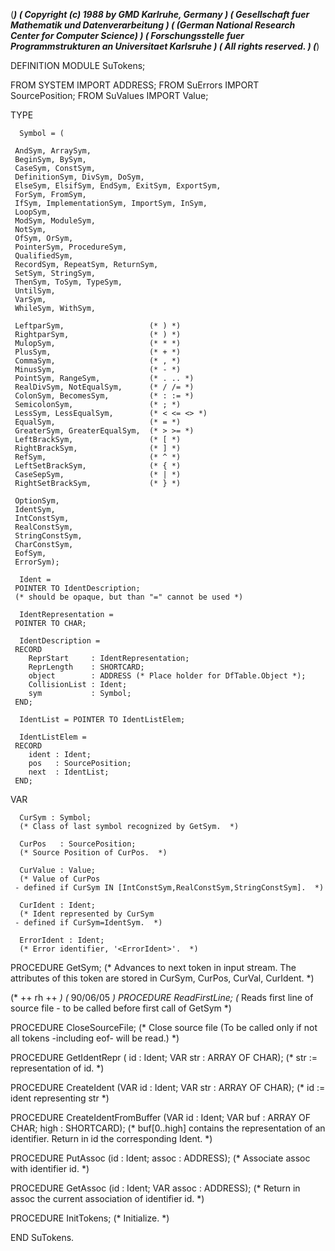 (******************************************************************************)
(* Copyright (c) 1988 by GMD Karlruhe, Germany				      *)
(* Gesellschaft fuer Mathematik und Datenverarbeitung			      *)
(* (German National Research Center for Computer Science)		      *)
(* Forschungsstelle fuer Programmstrukturen an Universitaet Karlsruhe	      *)
(* All rights reserved.							      *)
(******************************************************************************)

DEFINITION MODULE SuTokens;

   FROM SYSTEM IMPORT
      ADDRESS;
   FROM SuErrors IMPORT
      SourcePosition;
   FROM SuValues IMPORT
      Value;


   TYPE

      Symbol = (

	 AndSym, ArraySym,
	 BeginSym, BySym,
	 CaseSym, ConstSym,
	 DefinitionSym, DivSym, DoSym,
	 ElseSym, ElsifSym, EndSym, ExitSym, ExportSym,
	 ForSym, FromSym,
	 IfSym, ImplementationSym, ImportSym, InSym,
	 LoopSym,
	 ModSym, ModuleSym,
	 NotSym,
	 OfSym, OrSym,
	 PointerSym, ProcedureSym,
	 QualifiedSym,
	 RecordSym, RepeatSym, ReturnSym,
	 SetSym, StringSym,
	 ThenSym, ToSym, TypeSym,
	 UntilSym,
	 VarSym,
	 WhileSym, WithSym,
     
	 LeftparSym,                   (* ) *)
	 RightparSym,                  (* ) *)
	 MulopSym,                     (* * *)
	 PlusSym,                      (* + *)
	 CommaSym,                     (* , *)
	 MinusSym,                     (* - *)
	 PointSym, RangeSym,           (* . .. *)
	 RealDivSym, NotEqualSym,      (* / /= *)
	 ColonSym, BecomesSym,         (* : := *)
	 SemicolonSym,                 (* ; *)
	 LessSym, LessEqualSym,        (* < <= <> *)
	 EqualSym,                     (* = *)
	 GreaterSym, GreaterEqualSym,  (* > >= *)
	 LeftBrackSym,                 (* [ *)
	 RightBrackSym,                (* ] *)
	 RefSym,                       (* ^ *)
	 LeftSetBrackSym,              (* { *)
	 CaseSepSym,                   (* | *)
	 RightSetBrackSym,             (* } *)

	 OptionSym,
	 IdentSym,
	 IntConstSym,
	 RealConstSym,
	 StringConstSym,
	 CharConstSym,
	 EofSym,
	 ErrorSym);
     
      Ident =
	 POINTER TO IdentDescription;
	 (* should be opaque, but than "=" cannot be used *)

      IdentRepresentation =
	 POINTER TO CHAR;

      IdentDescription =
	 RECORD
	    ReprStart     : IdentRepresentation;
	    ReprLength    : SHORTCARD;
	    object        : ADDRESS (* Place holder for DfTable.Object *);
	    CollisionList : Ident;
	    sym           : Symbol;
	 END;

      IdentList = POINTER TO IdentListElem;

      IdentListElem =
	 RECORD
	    ident : Ident;
	    pos   : SourcePosition;
	    next  : IdentList;
	 END;


   VAR

      CurSym : Symbol;
      (* Class of last symbol recognized by GetSym.  *)

      CurPos   : SourcePosition;
      (* Source Position of CurPos.  *)

      CurValue : Value;
      (* Value of CurPos
	 - defined if CurSym IN [IntConstSym,RealConstSym,StringConstSym].  *)

      CurIdent : Ident;
      (* Ident represented by CurSym
	 - defined if CurSym=IdentSym.  *)

      ErrorIdent : Ident;
      (* Error identifier, '<ErrorIdent>'.  *)


   PROCEDURE GetSym;
   (* Advances to next token in input stream.
      The attributes of this token are stored in
      CurSym, CurPos, CurVal, CurIdent.  *) 

(* ++ rh ++ *)  (* 90/06/05 *)
   PROCEDURE ReadFirstLine;
   (* Reads first line of source file - to be called before first call
      of GetSym *)

   PROCEDURE CloseSourceFile;
   (* Close source file
      (To be called only if not all tokens -including eof- will be read.) *)

   PROCEDURE GetIdentRepr 
      (    id  : Ident;
       VAR str : ARRAY OF CHAR);
   (* str := representation of id.  *)

   PROCEDURE CreateIdent
      (VAR id  : Ident;
       VAR str : ARRAY OF CHAR);
   (* id := ident representing str *)

   PROCEDURE CreateIdentFromBuffer
     (VAR id     : Ident;
      VAR buf    : ARRAY OF CHAR;
	  high   : SHORTCARD);
   (* buf[0..high] contains the representation of an identifier.
      Return in id the corresponding Ident.  *)

   PROCEDURE PutAssoc
      (id    : Ident;
       assoc : ADDRESS);
   (* Associate assoc with identifier id.  *)

   PROCEDURE GetAssoc
      (id        : Ident;
       VAR assoc : ADDRESS);
   (* Return in assoc the current association of identifier id.  *)

   PROCEDURE InitTokens;
   (* Initialize.  *)

END SuTokens.
